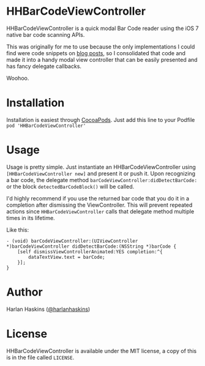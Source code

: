# HHBarCodeViewController

HHBarCodeViewController is a quick modal Bar Code reader using the iOS 7 native bar code scanning APIs.

This was originally for me to use because the only implementations I could find were code snippets on [blog posts](http://www.infragistics.com/community/blogs/torrey-betts/archive/2013/10/10/scanning-barcodes-with-ios-7-objective-c.aspx), so I consolidated that code and made it into a handy modal view controller that can be easily presented and has fancy delegate callbacks.

Woohoo.

# Installation

Installation is easiest through [CocoaPods](http://www.cocoapods.org). Just add this line to your Podfile
`pod 'HHBarCodeViewController'`

# Usage

Usage is pretty simple. Just instantiate an HHBarCodeViewController using `[HHBarCodeViewController new]` and present it or push it. Upon recognizing a bar code, the delegate method `barCodeViewController:didDetectBarCode:` or the block `detectedBarCodeBlock()` will be called.

I'd highly recommend if you use the returned bar code that you do it in a completion after dismissing the ViewController. This will prevent repeated actions since `HHBarCodeViewController` calls that delegate method multiple times in its lifetime.

Like this:

    - (void) barCodeViewController:(UIViewController *)barCodeViewController didDetectBarCode:(NSString *)barCode {
        [self dismissViewControllerAnimated:YES completion:^{
            dataTextView.text = barCode;
        }];
    }

# Author

Harlan Haskins ([@harlanhaskins](http://github.com/harlanhaskins))

# License

HHBarCodeViewController is available under the MIT license, a copy of this is in the file called `LICENSE`.
